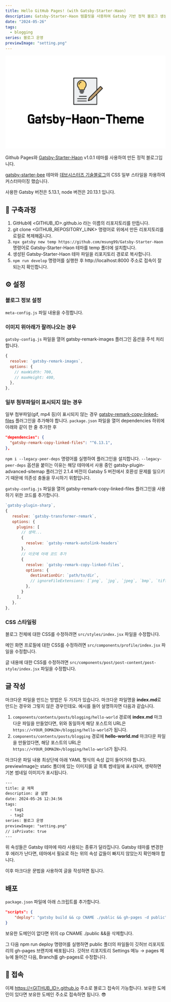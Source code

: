 ```yaml
---
title: Hello GitHub Pages! (with Gatsby-Starter-Haon)
description: Gatsby-Starter-Haon 템플릿을 사용하여 Gatsby 기반 정적 블로그 생성 방법 설명
date: "2024-05-26"
tags:
  - blogging
series: 블로그 운영
previewImage: "setting.png"
---
```


![Gatsby-Starter-Haon](theme.png)

Github Pages와 [Gatsby-Starter-Haon](https://github.com/msung99/Gatsby-Starter-Haon) v1.0.1 테마를 사용하여 만든 정적 블로그입니다.

[gatsby-starter-bee](https://github.com/JaeYeopHan/gatsby-starter-bee) 테마와 [데브시스터즈 기술블로그](https://tech.devsisters.com)의 CSS 일부 스타일을 차용하여 커스터마이징 했습니다.

사용한 Gatsby 버전은 5.13.1, node 버전은 20.13.1 입니다.


## 🤔 구축과정

1. GitHub에 <GITHUB_ID>.github.io 라는 이름의 리포지토리를 만듭니다.
2. git clone <GITHUB_REPOSITORY_LINK> 명령어로 위에서 만든 리포지토리를 로컬로 복제해옵니다.
3. `npx gatsby new temp https://github.com/msung99/Gatsby-Starter-Haon` 명령어로 Gatsby-Starter-Haon 테마를 temp 폴더에 설치합니다.
4. 생성된 Gatsby-Starter-Haon 테마 파일을 리포지토리 경로로 복사합니다.
5. `npm run develop` 명령어를 실행한 후 http://localhost:8000 주소로 접속이 잘 되는지 확인합니다.


## ⚙️ 설정

### 블로그 정보 설정

`meta-config.js` 파일 내용을 수정합니다.

### 이미지 위아래가 잘려나오는 경우

`gatsby-config.js` 파일을 열어 gatsby-remark-images 플러그인 옵션을 주석 처리합니다.

```js
{
  resolve: `gatsby-remark-images`,
  options: {
    // maxWidth: 700,
    // maxHeight: 400,
  },
},
```

### 일부 첨부파일이 표시되지 않는 경우

일부 첨부파일(gif, mp4 등)이 표시되지 않는 경우 [gatsby-remark-copy-linked-files](https://github.com/gatsbyjs/gatsby/tree/master/packages/gatsby-remark-copy-linked-files#readme) 플러그인을 추가해야 합니다. `package.json` 파일을 열어 dependencies 하위에 아래와 같이 한 줄 추가한 후

```json
"dependencies": {
  "gatsby-remark-copy-linked-files": "^6.13.1",
},
```

`npm i --legacy-peer-deps` 명령어를 실행하여 플러그인을 설치합니다. `--legacy-peer-deps` 옵션을 붙이는 이유는 해당 테마에서 사용 중인 gatsby-plugin-advanced-sitemap 플러그인 2.1.4 버전이 Gatsby 5 버전에서 호환성 문제를 일으키기 때문에 의존성 충돌을 무시하기 위함입니다.

`gatsby-config.js` 파일을 열어 gatsby-remark-copy-linked-files 플러그인을 사용하기 위한 코드를 추가합니다.

```js
`gatsby-plugin-sharp`,
{
   resolve: `gatsby-transformer-remark`,
   options: {
     plugins: [
       // 생략...
       {
         resolve: `gatsby-remark-autolink-headers`
       },
       // 이곳에 아래 코드 추가
       {
         resolve: `gatsby-remark-copy-linked-files`,
         options: {
           destinationDir: `path/to/dir`,
           // ignoreFileExtensions: [`png`, `jpg`, `jpeg`, `bmp`, `tiff`],
         },
       }
     ],
   },
},
```

### CSS 스타일링

블로그 전체에 대한 CSS를 수정하려면 `src/styles/index.jsx` 파일을 수정합니다.

메인 화면 프로필에 대한 CSS를 수정하려면 `src/components/profile/index.jsx` 파일을 수정합니다.

글 내용에 대한 CSS를 수정하려면 `src/components/post/post-content/post-style/index.jsx` 파일을 수정합니다.


## 글 작성

마크다운 파일을 만드는 방법은 두 가지가 있습니다. 마크다운 파일명을 **index.md**로 만드는 경우와 그렇지 않은 경우인데요. 예시를 들어 설명하자면 다음과 같습니다.

1. `components/contents/posts/blogging/hello-world` 경로에 **index.md** 마크다운 파일을 만들었다면, 위와 동일하게 해당 포스트의 URL은 `https://<YOUR_DOMAIN>/blogging/hello-world`가 됩니다.
2. `components/contents/posts/blogging` 경로에 **hello-world.md** 마크다운 파일을 만들었다면, 해당 포스트의 URL은 `https://<YOUR_DOMAIN>/blogging/hello-world`가 됩니다.

마크다운 파일 내용 최상단에 아래 YAML 형식의 속성 값이 들어가야 합니다. previewImage는 static 폴더에 있는 이미지를 글 목록 썸네일에 표시되며, 생략하면 기본 썸네일 이미지가 표시됩니다.

```txt
---
title: 글 제목
description: 글 설명
date: 2024-05-26 12:34:56
tags:
  - tag1
  - tag2
series: 블로그 운영
previewImage: "setting.png"
// isPrivate: true
---
```

위 속성들은 Gatsby 테마에 따라 사용되는 종류가 달라집니다. Gatsby 테마를 변경한 후 에러가 난다면, 테마에서 필요로 하는 위의 속성 값들이 빠지지 않았는지 확인해야 합니다.

이후 마크다운 문법을 사용하여 글을 작성하면 됩니다.


## 배포

`package.json` 파일에 아래 스크립트를 추가합니다.

```json
"scripts": {
    "deploy": "gatsby build && cp CNAME ./public && gh-pages -d public"
}
```

보유한 도메인이 없다면 위의 cp CNAME ./public &&을 삭제합니다.

그 다음 npm run deploy 명령어를 실행하면 public 폴더의 파일들이 깃허브 리포지토리의 gh-pages 브랜치에 배포됩니다. 깃허브 리포지토리 Settings 메뉴 → pages 메뉴에 들어간 다음, Branch를 gh-pages로 수정합니다.


## 🔗 접속

이제 [https://<GITHUB_ID>.github.io](https://<GITHUB_ID>.github.io) 주소로 블로그 접속이 가능합니다. 보유한 도메인이 있다면 보유한 도메인 주소로 접속하면 됩니다. 😎